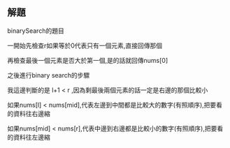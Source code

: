 ## 解題
binarySearch的題目

一開始先檢查r如果等於0代表只有一個元素,直接回傳那個

再檢查最後一個元素是否大於第一個,是的話就回傳nums[0]

之後進行binary search的步驟

我這邊判斷的是 l+1 < r ,因為剩最後兩個元素的話一定是右邊的那個比較小

如果nums[l] < nums[mid],代表左邊到中間都是比較大的數字(有照順序),把要看的資料往右邊縮

如果nums[mid] < nums[r],代表中邊到右邊都是比較小的數字(有照順序),把要看的資料往左邊縮

